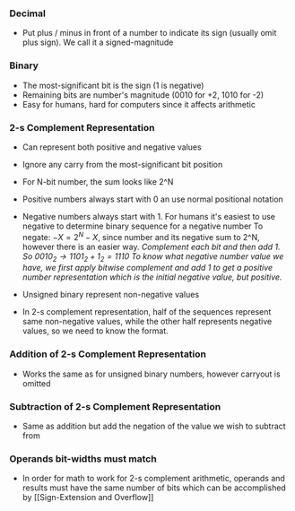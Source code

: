 ### Decimal
- Put plus / minus in front of a number to indicate its sign (usually omit plus sign). We call it a signed-magnitude

### Binary
- The most-significant bit is the sign (1 is negative)
- Remaining bits are number's magnitude (0010 for +2, 1010 for -2)
- Easy for humans, hard for computers since it affects arithmetic


### 2-s Complement Representation
- Can represent both positive and negative values
- Ignore any carry from the most-significant bit position
- For N-bit number, the sum looks like 2^N 
- Positive numbers always start with 0 an use normal positional notation
- Negative numbers always start with 1.
	For humans it's easiest to use negative to determine binary sequence for a negative number
	To negate: $-X = 2^N - X$, since number and its negative sum to 2^N, however there is an easier way.
	*Complement each bit and then add 1.
	So $0010_{2} \to 1101_{2} + 1_{2} = 1110$*
	*To know what negative number value we have, we first apply bitwise complement and add 1 to get a positive number representation which is the initial negative value, but positive.*

 - Unsigned binary represent non-negative values
 - In 2-s complement representation, half of the sequences represent same non-negative values, while the other half represents negative values, so we need to know the format.

### Addition of 2-s Complement Representation

- Works the same as for unsigned binary numbers, however carryout is omitted 

### Subtraction of 2-s Complement Representation

- Same as addition but add the negation of the value we wish to subtract from


### Operands bit-widths must match
- In order for math to work for 2-s complement arithmetic, operands and results must have the same number of bits which can be accomplished by [[Sign-Extension and Overflow]]